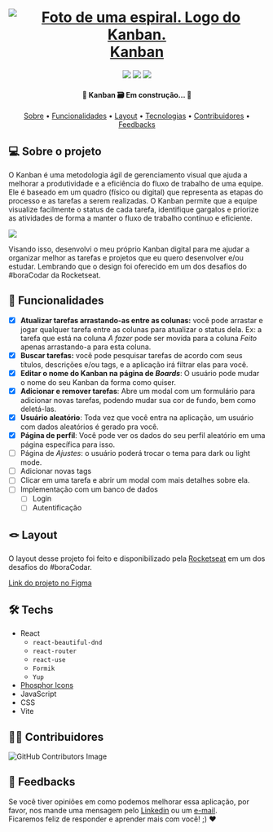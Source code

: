<h1 align="center">
  <a  href="https://kanbandev.vercel.app/">
    <img src="src/assets/logo.svg" alt="Foto de uma espiral. Logo do Kanban." />
    Kanban
  </a>
</h1>

<p align="center">
  <img src="https://badgen.net/npm/v/express" />
  <img src="https://badgen.net/github/contributors/raiane-oliveira/Kanban" />
  <img src="https://img.shields.io/badge/PRs-welcome-brightgreen.svg?style=flat-square" />
</p>

<h4 align="center"> 
	🚧  Kanban 🗃️ Em construção...  🚧
</h4>

<p align="center">
 <a href="#-sobre-o-projeto">Sobre</a> •
 <a href="#-funcionalidades">Funcionalidades</a> •
 <a href="#-layout">Layout</a> • 
 <a href="#-techs">Tecnologias</a> • 
 <a href="#-contribuidores">Contribuidores</a> • 
 <a href="#-feedbacks">Feedbacks</a>
</p>

## 💻 Sobre o projeto
O Kanban é uma metodologia ágil de gerenciamento visual que ajuda a melhorar a produtividade e a eficiência do fluxo de trabalho de uma equipe. Ele é baseado em um quadro (físico ou digital) que representa as etapas do processo e as tarefas a serem realizadas. O Kanban permite que a equipe visualize facilmente o status de cada tarefa, identifique gargalos e priorize as atividades de forma a manter o fluxo de trabalho contínuo e eficiente.

<img src="https://i.imgur.com/etBRqwI.png"/>

Visando isso, desenvolvi o meu próprio Kanban digital para me ajudar a organizar melhor as tarefas e projetos que eu quero desenvolver e/ou estudar. Lembrando que o design foi oferecido em um dos desafios do #boraCodar da Rocketseat.

## 🪸 Funcionalidades

- [x] **Atualizar tarefas arrastando-as entre as colunas:** você pode arrastar e jogar qualquer tarefa entre as colunas para atualizar o status dela. Ex: a tarefa que está na coluna _A fazer_ pode ser movida para a coluna _Feito_ apenas arrastando-a para esta coluna.
- [x] **Buscar tarefas:** você pode pesquisar tarefas de acordo com seus títulos, descrições e/ou tags, e a aplicação irá filtrar elas para você.
- [x] **Editar o nome do Kanban na página de _Boards_**: O usuário pode mudar o nome do seu Kanban da forma como quiser.
- [x] **Adicionar e remover tarefas**: Abre um modal com um formulário para adicionar novas tarefas, podendo mudar sua cor de fundo, bem como deletá-las.
- [x] **Usuário aleatório**: Toda vez que você entra na aplicação, um usuário com dados aleatórios é gerado pra você.
- [x] **Página de perfil**: Você pode ver os dados do seu perfil aleatório em uma página específica para isso.
- [ ] Página de _Ajustes_: o usuário poderá trocar o tema para dark ou light mode. 
- [ ] Adicionar novas tags 
- [ ] Clicar em uma tarefa e abrir um modal com mais detalhes sobre ela.
- [ ] Implementação com um banco de dados
  - [ ] Login
  - [ ] Autentificação

## 🪢 Layout

O layout desse projeto foi feito e disponibilizado pela [Rocketseat](https://rocketseat.com.br) em um dos desafios do #boraCodar.

[Link do projeto no Figma](<https://www.figma.com/file/kJpuExBvZmyP2UIhDZVW6d/%23boracodar---Desafio-12-(Community)?node-id=11-31&t=fQdVb179zYkwO9Vj-0>)

## 🛠 Techs

- React
  - `react-beautiful-dnd`
  - `react-router`
  - `react-use`
  - `Formik`
  - `Yup`
- [Phosphor Icons](https://phosphoricons.com/)
- JavaScript
- CSS
- Vite

## 👨‍💻 Contribuidores

![GitHub Contributors Image](https://contrib.rocks/image?repo=raiane-oliveira/Kanban)

## 🤝 Feedbacks

Se você tiver opiniões em como podemos melhorar essa aplicação, por favor, nos mande uma mensagem pelo [Linkedin](https://www.linkedin.com/in/raiane-oliveira-dev/) ou um <a href="mailto:raiane.oliveira404@gmail.com">e-mail</a>.
<br>
Ficaremos feliz de responder e aprender mais com você! ;) ❤️
